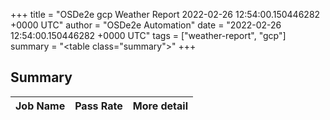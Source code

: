 +++
title = "OSDe2e gcp Weather Report 2022-02-26 12:54:00.150446282 +0000 UTC"
author = "OSDe2e Automation"
date = "2022-02-26 12:54:00.150446282 +0000 UTC"
tags = ["weather-report", "gcp"]
summary = "<table class=\"summary\"></table>"
+++
## Summary

| Job Name | Pass Rate | More detail |
|----------|-----------|-------------|




